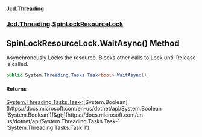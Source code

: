 #### [Jcd.Threading](index.md 'index')
### [Jcd.Threading](Jcd.Threading.md 'Jcd.Threading').[SpinLockResourceLock](SpinLockResourceLock.md 'Jcd.Threading.SpinLockResourceLock')

## SpinLockResourceLock.WaitAsync() Method

Asynchronously Locks the resource. Blocks other calls to Lock until Release is called.

```csharp
public System.Threading.Tasks.Task<bool> WaitAsync();
```

#### Returns
[System.Threading.Tasks.Task&lt;](https://docs.microsoft.com/en-us/dotnet/api/System.Threading.Tasks.Task-1 'System.Threading.Tasks.Task`1')[System.Boolean](https://docs.microsoft.com/en-us/dotnet/api/System.Boolean 'System.Boolean')[&gt;](https://docs.microsoft.com/en-us/dotnet/api/System.Threading.Tasks.Task-1 'System.Threading.Tasks.Task`1')